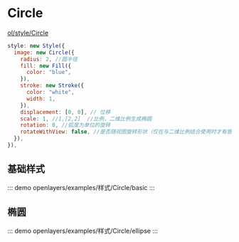 # Circle

[ol/style/Circle](https://openlayers.org/en/latest/apidoc/module-ol_style_Circle-CircleStyle.html)

```javascript
style: new Style({
  image: new Circle({
    radius: 2, //圆半径
    fill: new Fill({
      color: "blue",
    }),
    stroke: new Stroke({
      color: "white",
      width: 1,
    }),
    displacement: [0, 0], // 位移
    scale: 1, //1,[2,2]  //比例，二维比例生成椭圆
    rotation: 0, //弧度为单位的旋转
    rotateWithView: false, //是否随视图旋转形状（仅在与二维比例结合使用时才有意义）。
  }),
}),
```

## 基础样式

::: demo 
openlayers/examples/样式/Circle/basic
:::



## 椭圆

::: demo 
openlayers/examples/样式/Circle/ellipse
:::